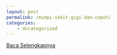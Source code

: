 ```yaml
---
layout: post
permalink: /mimpi-sakit-gigi-dan-copot/
categories:
    - Uncategorized
---
```


[Baca Selengkapnya](/04)